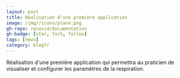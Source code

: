 ```yaml
---
layout: post
title: Réalisation d'une première application
image: /img//icons/plane.png
gh-repo: recovid/documentation
gh-badge: [star, fork, follow]
tags: [news]
category: blogfr
---
```


Réalisation d'une première application qui permettra au praticien de visualiser et configurer les paramètres de la respiration.
